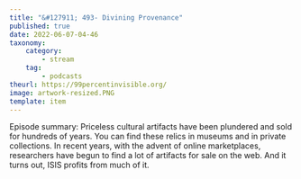 ```yaml
---
title: "&#127911; 493- Divining Provenance"
published: true
date: 2022-06-07-04-46
taxonomy:
    category:
        - stream
    tag:
        - podcasts
theurl: https://99percentinvisible.org/
image: artwork-resized.PNG
template: item
---
```


Episode summary: Priceless cultural artifacts have been plundered and sold for hundreds of years. You can find these relics in museums and in private collections. In recent years, with the advent of online marketplaces, researchers have begun to find a lot of artifacts for sale on the web. And it turns out, ISIS profits from much of it.
